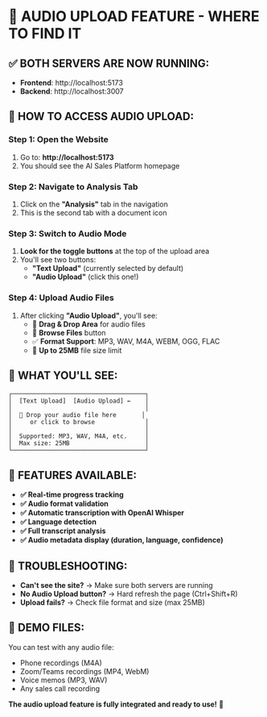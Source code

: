 # 🎤 **AUDIO UPLOAD FEATURE - WHERE TO FIND IT**

## ✅ **BOTH SERVERS ARE NOW RUNNING:**
- **Frontend**: http://localhost:5173
- **Backend**: http://localhost:3007

## 🎯 **HOW TO ACCESS AUDIO UPLOAD:**

### **Step 1: Open the Website**
1. Go to: **http://localhost:5173**
2. You should see the AI Sales Platform homepage

### **Step 2: Navigate to Analysis Tab**
1. Click on the **"Analysis"** tab in the navigation
2. This is the second tab with a document icon

### **Step 3: Switch to Audio Mode**
1. **Look for the toggle buttons** at the top of the upload area
2. You'll see two buttons:
   - **"Text Upload"** (currently selected by default)
   - **"Audio Upload"** (click this one!)

### **Step 4: Upload Audio Files**
1. After clicking **"Audio Upload"**, you'll see:
   - 🎵 **Drag & Drop Area** for audio files
   - 📁 **Browse Files** button
   - ✅ **Format Support**: MP3, WAV, M4A, WEBM, OGG, FLAC
   - 📏 **Up to 25MB** file size limit

## 🎵 **WHAT YOU'LL SEE:**
```
┌─────────────────────────────────────┐
│  [Text Upload]  [Audio Upload] ←    │
│                                     │
│  🎤 Drop your audio file here       │
│     or click to browse              │
│                                     │
│  Supported: MP3, WAV, M4A, etc.     │
│  Max size: 25MB                     │
└─────────────────────────────────────┘
```

## 🚀 **FEATURES AVAILABLE:**
- **✅ Real-time progress tracking**
- **✅ Audio format validation**  
- **✅ Automatic transcription with OpenAI Whisper**
- **✅ Language detection**
- **✅ Full transcript analysis**
- **✅ Audio metadata display (duration, language, confidence)**

## 🎯 **TROUBLESHOOTING:**
- **Can't see the site?** → Make sure both servers are running
- **No Audio Upload button?** → Hard refresh the page (Ctrl+Shift+R)
- **Upload fails?** → Check file format and size (max 25MB)

## 📱 **DEMO FILES:**
You can test with any audio file:
- Phone recordings (M4A)
- Zoom/Teams recordings (MP4, WebM)
- Voice memos (MP3, WAV)
- Any sales call recording

**The audio upload feature is fully integrated and ready to use!** 🎉 